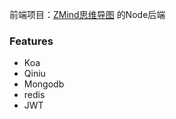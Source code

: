 前端项目：[ZMind思维导图](https://github.com/zyascend/ZMindMap) 的Node后端

### Features
- Koa
- Qiniu
- Mongodb
- redis
- JWT
